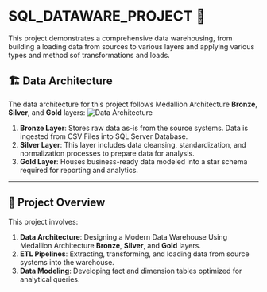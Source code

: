 # SQL_DATAWARE_PROJECT 🚀  
This project demonstrates a comprehensive data warehousing, from building a loading data from sources to various layers and applying various types and method sof transformations and loads.


## 🏗️ Data Architecture

The data architecture for this project follows Medallion Architecture **Bronze**, **Silver**, and **Gold** layers:
![Data Architecture]([docs/data_architecture.png](https://github.com/Venus-0107/SQL_DATAWARE_PROJECT/blob/main/docs/DWH.png))

1. **Bronze Layer**: Stores raw data as-is from the source systems. Data is ingested from CSV Files into SQL Server Database.
2. **Silver Layer**: This layer includes data cleansing, standardization, and normalization processes to prepare data for analysis.
3. **Gold Layer**: Houses business-ready data modeled into a star schema required for reporting and analytics.

---
## 📖 Project Overview

This project involves:

1. **Data Architecture**: Designing a Modern Data Warehouse Using Medallion Architecture **Bronze**, **Silver**, and **Gold** layers.
2. **ETL Pipelines**: Extracting, transforming, and loading data from source systems into the warehouse.
3. **Data Modeling**: Developing fact and dimension tables optimized for analytical queries.




